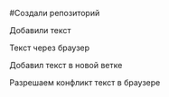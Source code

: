 ﻿#Создали репозиторий

Добавили текст

Текст через браузер

Добавил текст в новой ветке


Разрешаем конфликт текст в браузере